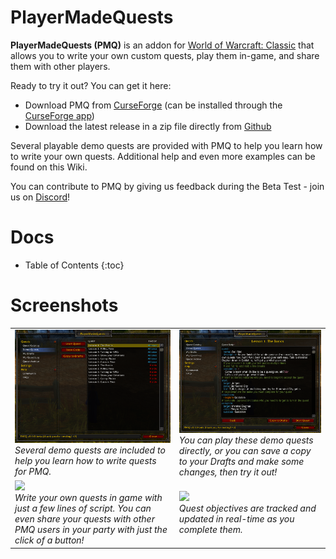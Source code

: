 # PlayerMadeQuests

**PlayerMadeQuests (PMQ)** is an addon for [World of Warcraft: Classic](https://worldofwarcraft.com/en-us/wowclassic) that allows you to write your own custom quests, play them in-game, and share them with other players.

Ready to try it out? You can get it here:

* Download PMQ from [CurseForge](https://www.curseforge.com/wow/addons/pmq) (can be installed through the [CurseForge app](https://curseforge.overwolf.com/))
* Download the latest release in a zip file directly from [Github](https://github.com/runeberry/PlayerMadeQuests/releases)

Several playable demo quests are provided with PMQ to help you learn how to write your own quests. Additional help and even more examples can be found on this Wiki.

You can contribute to PMQ by giving us feedback during the Beta Test - join us on [Discord](https://discord.gg/gHMjCgs)!

# Docs

* Table of Contents
{:toc}

# Screenshots

<table>
  <tr>
    <td>
      <a href="img/Demo1.png"><img src="img/Demo1.png"/></a><br/>
      <i>Several demo quests are included to help you learn how to write quests for PMQ.</i>
    </td>
    <td>
      <a href="img/Demo2.png"><img src="img/Demo2.png"/></a><br/>
      <i>You can play these demo quests directly, or you can save a copy to your Drafts and make some changes, then try it out!</i>
    </td>
  </tr>
  <tr>
    <td>
      <a href="img/Draft1.png"><img src="img/Draft1.png"/></a><br/>
      <i>Write your own quests in game with just a few lines of script. You can even share your quests with other PMQ users in your party with just the click of a button!</i>
    </td>
    <td>
      <a href="img/Questlog1.png"><img src="img/Questlog1.png"/></a><br/>
      <i>Quest objectives are tracked and updated in real-time as you complete them.</i>
    </td>
  </tr>
</table>
